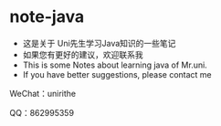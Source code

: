 # note-java
- 这是关于 Uni先生学习Java知识的一些笔记<br>
- 如果您有更好的建议，欢迎联系我<br>
- This is some Notes about learning java of Mr.uni.<br>
- If you have better suggestions, please contact me<br>

WeChat：unirithe<br>

QQ：862995359<br>
